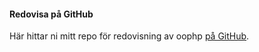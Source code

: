 #### Redovisa på GitHub

Här hittar ni mitt repo för redovisning av oophp [på GitHub](https://github.com/RichardNilsson/oophp-anax).
